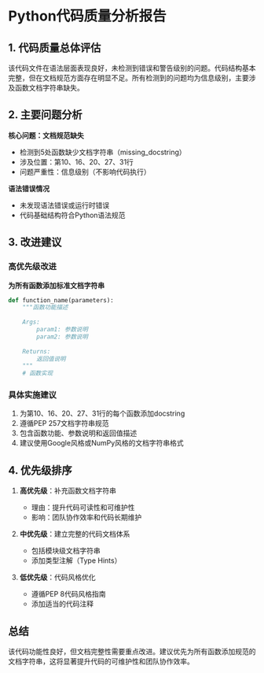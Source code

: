 # Python代码质量分析报告

## 1. 代码质量总体评估
该代码文件在语法层面表现良好，未检测到错误和警告级别的问题。代码结构基本完整，但在文档规范方面存在明显不足。所有检测到的问题均为信息级别，主要涉及函数文档字符串缺失。

## 2. 主要问题分析
**核心问题：文档规范缺失**
- 检测到5处函数缺少文档字符串（missing_docstring）
- 涉及位置：第10、16、20、27、31行
- 问题严重性：信息级别（不影响代码执行）

**语法错误情况**
- 未发现语法错误或运行时错误
- 代码基础结构符合Python语法规范

## 3. 改进建议

### 高优先级改进
**为所有函数添加标准文档字符串**
```python
def function_name(parameters):
    """函数功能描述
    
    Args:
        param1: 参数说明
        param2: 参数说明
    
    Returns:
        返回值说明
    """
    # 函数实现
```

### 具体实施建议
1. 为第10、16、20、27、31行的每个函数添加docstring
2. 遵循PEP 257文档字符串规范
3. 包含函数功能、参数说明和返回值描述
4. 建议使用Google风格或NumPy风格的文档字符串格式

## 4. 优先级排序
1. **高优先级**：补充函数文档字符串
   - 理由：提升代码可读性和可维护性
   - 影响：团队协作效率和代码长期维护

2. **中优先级**：建立完整的代码文档体系
   - 包括模块级文档字符串
   - 添加类型注解（Type Hints）

3. **低优先级**：代码风格优化
   - 遵循PEP 8代码风格指南
   - 添加适当的代码注释

## 总结
该代码功能性良好，但文档完整性需要重点改进。建议优先为所有函数添加规范的文档字符串，这将显著提升代码的可维护性和团队协作效率。